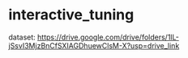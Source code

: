 # interactive_tuning

dataset: https://drive.google.com/drive/folders/1lL-jSsvI3MjzBnCfSXIAGDhuewClsM-X?usp=drive_link
